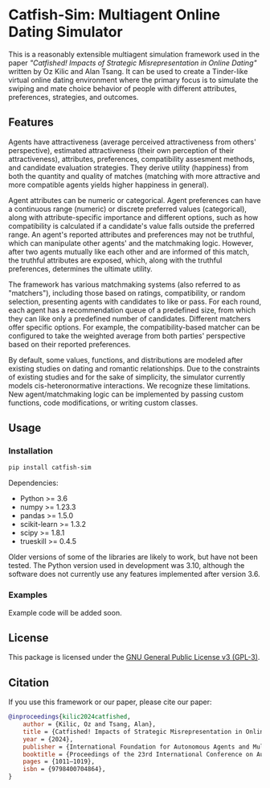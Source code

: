 # Catfish-Sim: Multiagent Online Dating Simulator

This is a reasonably extensible multiagent simulation framework used in the paper _"Catfished! Impacts of Strategic Misrepresentation in Online Dating"_ written by Oz Kilic and Alan Tsang. It can be used to create a Tinder-like virtual online dating environment where the primary focus is to simulate the swiping and mate choice behavior of people with different attributes, preferences, strategies, and outcomes.

## Features

Agents have attractiveness (average perceived attractiveness from others' perspective), estimated attractiveness (their own perception of their attractiveness), attributes, preferences, compatibility assesment methods, and candidate evaluation strategies. They derive utility (happiness) from both the quantity and quality of matches (matching with more attractive and more compatible agents yields higher happiness in general). 

Agent attributes can be numeric or categorical. Agent preferences can have a continuous range (numeric) or discrete preferred values (categorical), along with attribute-specific importance and different options, such as how compatibility is calculated if a candidate's value falls outside the preferred range. An agent's reported attributes and preferences may not be truthful, which can manipulate other agents' and the matchmaking logic. However, after two agents mutually like each other and are informed of this match, the truthful attributes are exposed, which, along with the truthful preferences, determines the ultimate utility.

The framework has various matchmaking systems (also referred to as "matchers"), including those based on ratings, compatibility, or random selection, presenting agents with candidates to like or pass. For each round, each agent has a recommendation queue of a predefined size, from which they can like only a predefined number of candidates. Different matchers offer specific options. For example, the compatibility-based matcher can be configured to take the weighted average from both parties' perspective based on their reported preferences.

By default, some values, functions, and distributions are modeled after existing studies on dating and romantic relationships. Due to the constraints of existing studies and for the sake of simplicity, the simulator currently models cis-heteronormative interactions. We recognize these limitations. New agent/matchmaking logic can be implemented by passing custom functions, code modifications, or writing custom classes.

## Usage

### Installation

```bash
pip install catfish-sim
```

Dependencies:
*   Python >= 3.6
*   numpy >= 1.23.3
*   pandas >= 1.5.0
*   scikit-learn >= 1.3.2
*   scipy >= 1.8.1
*   trueskill >= 0.4.5

Older versions of some of the libraries are likely to work, but have not been tested. The Python version used in development was 3.10, although the software does not currently use any features implemented after version 3.6.

### Examples

Example code will be added soon.

## License

This package is licensed under the [GNU General Public License v3 (GPL-3)](https://github.com/ozgunozankilic/catfish-sim/blob/main/LICENSE).

## Citation

If you use this framework or our paper, please cite our paper:

```bibtex
@inproceedings{kilic2024catfished,
	author = {Kilic, Oz and Tsang, Alan},
	title = {Catfished! Impacts of Strategic Misrepresentation in Online Dating},
	year = {2024},
	publisher = {International Foundation for Autonomous Agents and Multiagent Systems},
	booktitle = {Proceedings of the 23rd International Conference on Autonomous Agents and Multiagent Systems},
	pages = {1011–1019},
	isbn = {9798400704864},
}
```